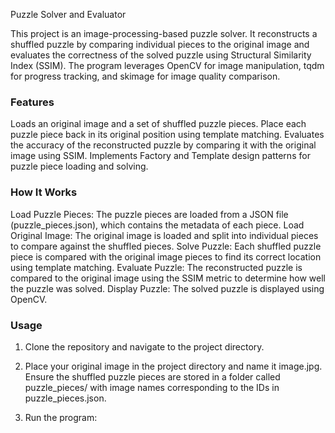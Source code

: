 Puzzle Solver and Evaluator 

This project is an image-processing-based puzzle solver. It reconstructs a shuffled puzzle by comparing individual pieces to the original image and evaluates the correctness of the solved puzzle using Structural Similarity Index (SSIM). The program leverages OpenCV for image manipulation, tqdm for progress tracking, and skimage for image quality comparison.

### Features
Loads an original image and a set of shuffled puzzle pieces.
Place each puzzle piece back in its original position using template matching.
Evaluates the accuracy of the reconstructed puzzle by comparing it with the original image using SSIM.
Implements Factory and Template design patterns for puzzle piece loading and solving.

### How It Works
Load Puzzle Pieces: The puzzle pieces are loaded from a JSON file (puzzle_pieces.json), which contains the metadata of each piece.
Load Original Image: The original image is loaded and split into individual pieces to compare against the shuffled pieces.
Solve Puzzle: Each shuffled puzzle piece is compared with the original image pieces to find its correct location using template matching.
Evaluate Puzzle: The reconstructed puzzle is compared to the original image using the SSIM metric to determine how well the puzzle was solved.
Display Puzzle: The solved puzzle is displayed using OpenCV.

### Usage
1. Clone the repository and navigate to the project directory.

2. Place your original image in the project directory and name it image.jpg. Ensure the shuffled puzzle pieces are stored in a folder called puzzle_pieces/ with image names corresponding to the IDs in puzzle_pieces.json.

3. Run the program:
